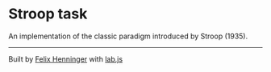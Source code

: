Stroop task
===========


An implementation of the classic paradigm introduced by Stroop (1935).

----


Built by [Felix Henninger](http://felixhenninger.com) with [lab.js](https://lab.js.org)